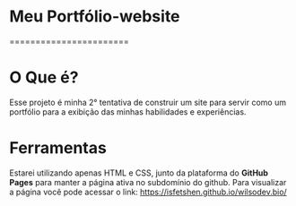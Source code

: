 # Meu Portfólio-website
=======================
# O Que é?
Esse projeto é minha 2° tentativa de construir um site para servir como um portfólio para a exibição das minhas habilidades e experiências.

# Ferramentas
Estarei utilizando apenas HTML e CSS, junto da plataforma do **GitHub Pages** para manter a página ativa no subdomínio do github. Para visualizar a página você pode acessar o link: https://isfetshen.github.io/wilsodev.bio/